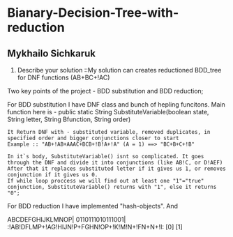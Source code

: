 # Bianary-Decision-Tree-with-reduction

## Mykhailo Sichkaruk

1. Describe your solution
::My solution can creates reductioned BDD_tree for DNF functions (AB+BC+!AC)

Two key points of the project - BDD substitution and BDD reduction;

For BDD substitution I have DNF class and bunch of hepling funcitons. Main function here is -
public static String SubstituteVariable(boolean state, String letter, String Bfunction, String order)

    It Return DNF with - substituted variable, removed duplicates, in specified order and bigger conjunctions closer to start
    Example :: "AB+!AB+AAAC+BCB+!B!A+!A" (A = 1) ==> "BC+B+C+!B"

    In it`s body, SubstituteVariable() isnt so complicated. It goes through the DNF and divide it into conjunctions (like AB!C, or D!AEF)
    After that it replaces substituted letter if it gives us 1, or removes conjunction if it gives us 0.
    If while loop proccess we will find out at least one "1"="true" conjunction, SubstituteVariable() returns with "1", else it returns "0";

For BDD reduction I have implemented "hash-objects". And  

ABCDEFGHIJKLMNOP|
0110111010111001| :!AB!DFLMP+!AG!HIJN!P+FGHN!OP+!K!M!N+!FN+N+!I: [0] [1]
